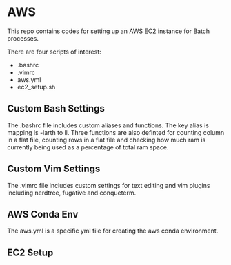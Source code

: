 # AWS
This repo contains codes for setting up an AWS EC2 instance for Batch processes. 

There are four scripts of interest:
* .bashrc
* .vimrc
* aws.yml
* ec2_setup.sh

## Custom Bash Settings

The .bashrc file includes custom aliases and functions. The key alias is mapping ls -larth to ll. Three functions are also definted for counting column in a flat file, counting rows in a flat file and checking how much ram is currently being used as a percentage of total ram space.

## Custom Vim Settings

The .vimrc file includes custom settings for text editing and vim plugins including nerdtree, fugative and conqueterm.

## AWS Conda Env 

The aws.yml is a specific yml file for creating the aws conda environment.

## EC2 Setup



